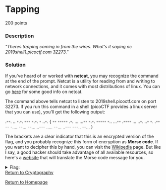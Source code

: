 # Tapping
200 points

### Description
*"Theres tapping coming in from the wires. What's it saying nc 2019shell1.picoctf.com 32273."*

### Solution
If you've heard of or worked with **netcat**, you may recognize the command at the end of the prompt. Netcat is a utility for reading from and writing to network connections, and it comes with most distributions of linux. You can go [here](https://www.linuxfordevices.com/tutorials/netcat-command-in-linux) for some good info on netcat. 

The command above tells netcat to listen to 2019shell.picoctf.com on port 32273. If you run this command in a shell (picoCTF provides a linux server that you can use), you'll
get the following output:

.--. .. -.-. --- -.-. - ..-. { -- ----- .-. ... ...-- -.-. ----- -.. ...-- .---- ... ..-. ..- -. .---- -.... --... --... ..--- ..... --... ..--- ---.. --... }

The brackets are a clear indicator that this is an encrypted version of the flag, and you probably recognize this form of encryption as **Morse code**. If you want to decipher
this by hand, you can visit the [Wikipedia](https://en.wikipedia.org/wiki/Morse_code) page. But like I say, a good hacker should take advantage of all available resources, so 
here's a [website](https://morsecode.world/international/translator.html) that will translate the Morse code message for you.

<details>
  <summary>Flag:</summary>
  PICOCTF{M0RS3C0D31SFUN1677257287}
</details

[Return to Cryptography](https://github.com/sdvickers98/picoCTF-2019-Walkthrough/blob/master/cryptography/%230%20-%20Cryptography%20Home%20Page.md)

[Return to Homepage](https://github.com/sdvickers98/picoCTF-2019-Walkthrough)

